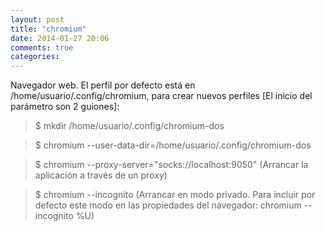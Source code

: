 ```yaml
---
layout: post
title: "chromium"
date: 2014-01-27 20:06
comments: true
categories: 
---
```

Navegador web. El perfil por defecto está en /home/usuario/.config/chromium, para crear nuevos perfiles [El inicio del parámetro son 2 guiones]:

>$ mkdir /home/usuario/.config/chromium-dos

>$ chromium --user-data-dir=/home/usuario/.config/chromium-dos

>$ chromium --proxy-server="socks://localhost:9050" (Arrancar la aplicación a través de un proxy)

>$ chromium --incognito (Arrancar en modo privado. Para incluir por defecto este modo en las propiedades del navegador: chromium --incognito %U)

